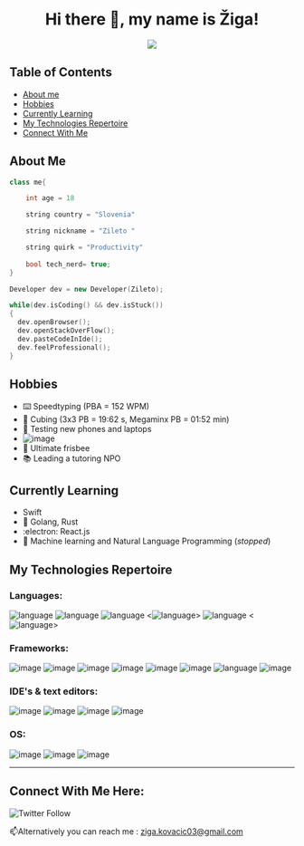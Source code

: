 <h1 align="center">
  Hi there 👋, my name is Žiga!
</h1>

<p align="center">
  <img src="https://i.kym-cdn.com/photos/images/original/001/402/477/2ec.gif" />
</p>



## Table of Contents

- [About me](#about-me)
- [Hobbies](#hobbies)
- [Currently Learning](#currently-learning)
- [My Technologies Repertoire](#my-technologies-repertoire)
- [Connect With Me](#connect-with-me-here)



## About Me

```c++
class me{

    int age = 18 

    string country = "Slovenia"

    string nickname = "Zileto " 

    string quirk = "Productivity"
    
    bool tech_nerd= true;
}

Developer dev = new Developer(Zileto);

while(dev.isCoding() && dev.isStuck())  
{
  dev.openBrowser();
  dev.openStackOverFlow();
  dev.pasteCodeInIde();
  dev.feelProfessional();
}

```

## Hobbies
- :keyboard: Speedtyping (PBA = 152 WPM)
- :brain: Cubing (3x3 PB = 19:62 s, Megaminx PB = 01:52 min)
- 📱 Testing new phones and laptops
- ![image](https://img.shields.io/badge/Nintendo_Switch-E60012?style=for-the-badge&logo=nintendo-switch&logoColor=white) 
- 🥏 Ultimate frisbee
- :books: Leading a tutoring NPO


## Currently Learning
- Swift
- :seedling: Golang, Rust
- :electron: React.js
- 🤖 Machine learning and Natural Language Programming (*stopped*)



## My Technologies Repertoire

### Languages:
![language](https://img.shields.io/badge/C%2B%2B-00599C?style=for-the-badge&logo=c%2B%2B&logoColor=white)
![language](https://img.shields.io/badge/Python-FFD43B?style=for-the-badge&logo=python&logoColor=darkgreen)
![language](https://img.shields.io/badge/JavaScript-F7DF1E?style=for-the-badge&logo=javascript&logoColor=black)
<![language](https://img.shields.io/badge/Go-00ADD8?style=for-the-badge&logo=go&logoColor=white)>
![language](https://img.shields.io/badge/Swift-FA7343?style=for-the-badge&logo=swift&logoColor=white)
<![language](https://img.shields.io/badge/Rust-black?style=for-the-badge&logo=rust&logoColor=#E57324)>



### Frameworks:
![image](https://img.shields.io/badge/Pandas-2C2D72?style=for-the-badge&logo=pandas&logoColor=white)
![image](https://img.shields.io/badge/Numpy-777BB4?style=for-the-badge&logo=numpy&logoColor=white)
![image](https://img.shields.io/badge/Node.js-339933?style=for-the-badge&logo=nodedotjs&logoColor=white)
![image](https://img.shields.io/badge/React-20232A?style=for-the-badge&logo=react&logoColor=61DAFB)
![image](https://img.shields.io/badge/Vue.js-35495E?style=for-the-badge&logo=vuedotjs&logoColor=4FC08D)
![image](https://img.shields.io/badge/Git-F05032?style=for-the-badge&logo=git&logoColor=white)
![language](https://img.shields.io/badge/TensorFlow-FF6F00?style=for-the-badge&logo=TensorFlow&logoColor=white)
![image](https://img.shields.io/badge/firebase-ffca28?style=for-the-badge&logo=firebase&logoColor=black)

### IDE's & text editors:

![image](https://img.shields.io/badge/VIM-%2311AB00.svg?&style=for-the-badge&logo=vim&logoColor=white)
![image](https://img.shields.io/badge/Visual_Studio_Code-0078D4?style=for-the-badge&logo=visual%20studio%20code&logoColor=white) ![image](https://img.shields.io/badge/sublime_text-%23575757.svg?&style=for-the-badge&logo=sublime-text&logoColor=important) ![image](https://img.shields.io/badge/Overleaf-47A141?style=for-the-badge&logo=Overleaf&logoColor=white)

### OS:
![image](https://img.shields.io/badge/mac%20os-000000?style=for-the-badge&logo=apple&logoColor=white)
![image](https://img.shields.io/badge/Arch_Linux-1793D1?style=for-the-badge&logo=arch-linux&logoColor=white)
![image](https://img.shields.io/badge/lineageos-167C80?style=for-the-badge&logo=lineageos&logoColor=white)




---
## Connect With Me Here:

![Twitter Follow](https://img.shields.io/twitter/follow/ZILETOK?color=blue&logo=Twitter&style=for-the-badge) 

📫Alternatively you can reach me : ziga.kovacic03@gmail.com 




